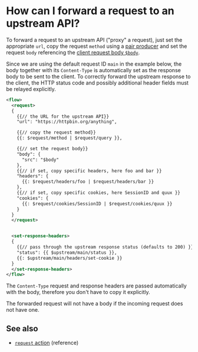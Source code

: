 # How can I forward a request to an upstream API?

To forward a request to an upstream API ("proxy" a request), just set the appropriate `url`, copy the request `method` using a [pair producer](../reference/templating/pair-producer.md) and set the request `body` referencing the [client request body `$body`](/reference/variables.md#predefined-variables).

Since we are using the default request ID `main` in the example below, the body together with
its `Content-Type` is automatically set as the response body to be sent
to the client. To correctly forward the upstream response to the client, the HTTP
status code and possibly additional header fields must be relayed explicitly.

```xml
<flow>
  <request>
  {
    {{// the URL for the upstream API}}
    "url": "https://httpbin.org/anything",

    {{// copy the request method}}
    {{: $request/method | $request/query }},

    {{// set the request body}}
    "body": {
      "src": "$body"
    },
    {{// if set, copy specific headers, here foo and bar }}
    "headers": {
      {{: $request/headers/foo | $request/headers/bar }}
    },
    {{// if set, copy specific cookies, here SessionID and quux }}
    "cookies": {
      {{: $request/cookies/SessionID | $request/cookies/quux }}
    }
  }
  </request>


  <set-response-headers>
  {
    {{// pass through the upstream response status (defaults to 200) }}
    "status": {{ $upstream/main/status }},
    {{: $upstream/main/headers/set-cookie }}
  }
  </set-response-headers>
</flow>
```

The `Content-Type` request and response headers are passed automatically with the body, therefore you don't have to copy it explicitly.

The forwarded request will not have a body if the incoming request does not have one.

## See also

* [`request` action](/reference/actions/request.md) (reference)
